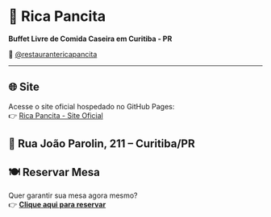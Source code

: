
# 🍴 Rica Pancita

**Buffet Livre de Comida Caseira em Curitiba - PR**
  
📱 [@restaurantericapancita](https://www.instagram.com/restaurantericapancita)  

---

## 🌐 Site
Acesse o site oficial hospedado no GitHub Pages:  
👉 [Rica Pancita - Site Oficial](https://arisecloudsolutions.github.io/ricapancita/)

📍 Rua João Parolin, 211 – Curitiba/PR
---

## 🍽️ Reservar Mesa
Quer garantir sua mesa agora mesmo?  
👉 [**Clique aqui para reservar**](https://arisecloudsolutions.github.io/ricapancita/#reserva)






